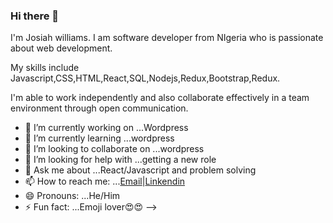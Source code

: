 ### Hi there 👋

I'm Josiah williams. I am software developer from NIgeria who is passionate about web development.

My skills include Javascript,CSS,HTML,React,SQL,Nodejs,Redux,Bootstrap,Redux.

I'm able to work independently and also collaborate effectively in a team environment through open communication.


- 🔭 I’m currently working on ...Wordpress
- 🌱 I’m currently learning ...wordpress
- 👯 I’m looking to collaborate on ...wordpress
- 🤔 I’m looking for help with ...getting a new role
- 💬 Ask me about ...React/Javascript and problem solving
- 📫 How to reach me: ...[Email](mailto:Josiahdamiwilliams@gmail.com)|[Linkendin](https://www.linkedin.com/in/josiah-williams/)
- 😄 Pronouns: ...He/Him
- ⚡ Fun fact: ...Emoji lover😍😍
-->
